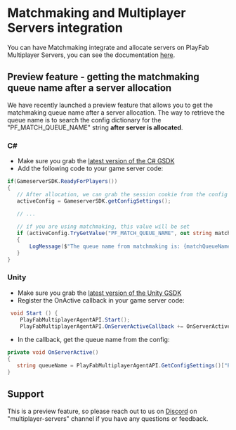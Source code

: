 # Matchmaking and Multiplayer Servers integration

You can have Matchmaking integrate and allocate servers on PlayFab Multiplayer Servers, you can see the documentation [here](https://learn.microsoft.com/en-us/gaming/playfab/features/multiplayer/matchmaking/multiplayer-servers).

## Preview feature - getting the matchmaking queue name after a server allocation

We have recently launched a preview feature that allows you to get the matchmaking queue name after a server allocation. The way to retrieve the queue name is to search the config dictionary for the "PF_MATCH_QUEUE_NAME" string **after server is allocated**.

### C#

 - Make sure you grab the [latest version of the C# GSDK](https://www.nuget.org/packages/com.playfab.csharpgsdk)
 - Add the following code to your game server code:

 ```csharp
 if(GameserverSDK.ReadyForPlayers())
{
    // After allocation, we can grab the session cookie from the config
    activeConfig = GameserverSDK.getConfigSettings();

    // ...
    
    // if you are using matchmaking, this value will be set
    if (activeConfig.TryGetValue("PF_MATCH_QUEUE_NAME", out string matchQueueName))
    {
        LogMessage($"The queue name from matchmaking is: {matchQueueName}");
    }
}
 ```

 ### Unity

 - Make sure you grab the [latest version of the Unity GSDK](https://github.com/PlayFab/gsdk/tree/main/UnityGsdk)
 - Register the OnActive callback in your game server code:

```csharp
 void Start () {
    PlayFabMultiplayerAgentAPI.Start();
    PlayFabMultiplayerAgentAPI.OnServerActiveCallback += OnServerActive;
```

 - In the callback, get the queue name from the config:

 ```csharp
 private void OnServerActive()
{
    string queueName = PlayFabMultiplayerAgentAPI.GetConfigSettings()["PF_MATCH_QUEUE_NAME"];
}
```

## Support

This is a preview feature, so please reach out to us on [Discord](https://aka.ms/msftgamedevdiscord) on "multiplayer-servers" channel if you have any questions or feedback. 